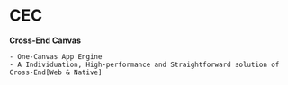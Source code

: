 CEC
========

**Cross-End Canvas**

    - One-Canvas App Engine
    - A Individuation, High-performance and Straightforward solution of Cross-End[Web & Native]